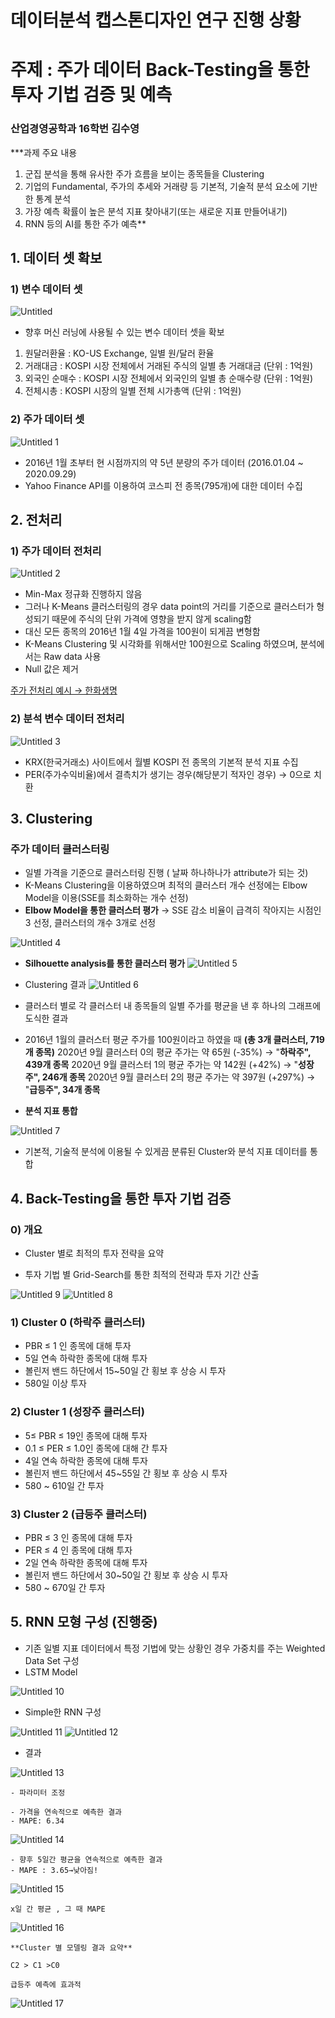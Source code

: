 # 데이터분석 캡스톤디자인 연구 진행 상황

# 주제 : 주가 데이터 Back-Testing을 통한 투자 기법 검증 및 예측

### 산업경영공학과 16학번 김수영

***과제 주요 내용
1) 군집 분석을 통해 유사한 주가 흐름을 보이는 종목들을 Clustering
2) 기업의 Fundamental, 주가의 추세와 거래량 등 기본적, 기술적 분석 요소에 기반한 통계 분석
3) 가장 예측 확률이 높은 분석 지표 찾아내기(또는 새로운 지표 만들어내기)
4) RNN 등의 AI를 통한 주가 예측**

## 1. 데이터 셋 확보

### 1) 변수 데이터 셋

![Untitled](https://user-images.githubusercontent.com/44190559/102570253-4eb74e80-412a-11eb-8239-2d62d920e571.png)


- 향후 머신 러닝에 사용될 수 있는 변수 데이터 셋을 확보
1. 원달러환율 : KO-US Exchange, 일별 원/달러 환율 
2. 거래대금 : KOSPI 시장 전체에서 거래된 주식의 일별 총 거래대금 (단위 : 1억원)
3. 외국인 순매수 : KOSPI 시장 전체에서 외국인의 일별 총 순매수량 (단위 : 1억원)
4. 전체시총 : KOSPI 시장의 일별 전체 시가총액 (단위 : 1억원)

### 2) 주가 데이터 셋
![Untitled 1](https://user-images.githubusercontent.com/44190559/102569967-c20c9080-4129-11eb-8c5c-b9e5fb43de8c.png)


- 2016년 1월 초부터 현 시점까지의 약 5년 분량의 주가 데이터 (2016.01.04 ~ 2020.09.29)
- Yahoo Finance API를 이용하여 코스피 전 종목(795개)에 대한 데이터 수집

## 2. 전처리

### 1) 주가 데이터 전처리
![Untitled 2](https://user-images.githubusercontent.com/44190559/102570274-58d94d00-412a-11eb-88cd-128bdf231867.png)



- Min-Max 정규화 진행하지 않음
- 그러나 K-Means 클러스터링의 경우 data point의 거리를 기준으로 클러스터가 형성되기 때문에 주식의 단위 가격에 영향을 받지 않게 scaling함
- 대신 모든 종목의 2016년 1월 4일 가격을 100원이 되게끔 변형함
- K-Means Clustering 및 시각화를 위해서만 100원으로 Scaling 하였으며, 분석에서는 Raw data 사용
- Null 값은 제거

[주가 전처리 예시 → 한화생명](https://www.notion.so/dcbfde59216c4376abd6e9cb99c4993d)

### 2) 분석 변수 데이터 전처리

![Untitled 3](https://user-images.githubusercontent.com/44190559/102570314-6e4e7700-412a-11eb-9647-17fabdcb8f92.png)

- KRX(한국거래소) 사이트에서 월별 KOSPI 전 종목의 기본적 분석 지표 수집
- PER(주가수익비율)에서 결측치가 생기는 경우(해당분기 적자인 경우)
→ 0으로 치환

## 3. Clustering

### 주가 데이터 클러스터링

- 일별 가격을 기준으로 클러스터링 진행 ( 날짜 하나하나가 attribute가 되는 것)
- K-Means Clustering을 이용하였으며 최적의 클러스터 개수 선정에는 Elbow Model을 이용(SSE를 최소화하는 개수 선정)
- **Elbow Model을 통한 클러스터 평가** → SSE 감소 비율이 급격히 작아지는 시점인 3 선정, 클러스터의 개수 3개로 선정

![Untitled 4](https://user-images.githubusercontent.com/44190559/102570332-79090c00-412a-11eb-8a86-1a453675f468.png)


- **Silhouette analysis를 통한 클러스터 평가**
![Untitled 5](https://user-images.githubusercontent.com/44190559/102570356-83c3a100-412a-11eb-900f-9cffcfdaea6a.png)



- Clustering 결과
![Untitled 6](https://user-images.githubusercontent.com/44190559/102570368-8cb47280-412a-11eb-9d33-f276d20720d2.png)


- 클러스터 별로 각 클러스터 내 종목들의 일별 주가를 평균을 낸 후 하나의 그래프에 도식한 결과
- 2016년 1월의 클러스터 평균 주가를 100원이라고 하였을 때 **(총 3개 클러스터, 719개 종목)**
2020년 9월 클러스터 0의 평균 주가는  약 65원 (-35%) → "**하락주", 439개 종목**
2020년 9월 클러스터 1의 평균 주가는  약 142원 (+42%) → "**성장주", 246개 종목**
2020년 9월 클러스터 2의 평균 주가는  약 397원 (+297%) → "**급등주", 34개 종목**

- **분석 지표 통합**

![Untitled 7](https://user-images.githubusercontent.com/44190559/102570404-9b9b2500-412a-11eb-8d69-9ad3aa677b8b.png)


- 기본적, 기술적 분석에 이용될 수 있게끔 분류된 Cluster와 분석 지표 데이터를 통합

## 4. Back-Testing을 통한 투자 기법 검증

### 0) 개요

- Cluster 별로 최적의 투자 전략을 요약

- 투자 기법 별 Grid-Search를 통한 최적의 전략과 투자 기간 산출

![Untitled 9](https://user-images.githubusercontent.com/44190559/102570424-a786e700-412a-11eb-909f-8e8a93e37361.png)
![Untitled 8](https://user-images.githubusercontent.com/44190559/102570432-ac4b9b00-412a-11eb-945c-408d2c57f050.png)


### 1) Cluster 0 (하락주 클러스터)

- PBR ≤ 1 인 종목에 대해 투자
- 5일 연속 하락한 종목에 대해 투자
- 볼린저 밴드 하단에서 15~50일 간 횡보 후 상승 시 투자
- 580일 이상 투자

### 2) Cluster 1 (성장주 클러스터)

- 5≤ PBR ≤ 19인 종목에 대해  투자
- 0.1 ≤ PER ≤ 1.0인 종목에 대해 간 투자
- 4일 연속 하락한 종목에 대해 투자
- 볼린저 밴드 하단에서 45~55일 간 횡보 후 상승 시 투자
- 580 ~ 610일 간 투자

### 3) Cluster 2 (급등주 클러스터)

- PBR ≤ 3 인 종목에 대해 투자
- PER ≤ 4 인 종목에 대해 투자
- 2일 연속 하락한 종목에 대해 투자
- 볼린저 밴드 하단에서 30~50일 간 횡보 후 상승 시 투자
- 580 ~ 670일 간 투자

## 5. RNN 모형 구성  (진행중)

- 기존 일별 지표 데이터에서 특정 기법에 맞는 상황인 경우 가중치를 주는 Weighted Data Set 구성
- LSTM Model

![Untitled 10](https://user-images.githubusercontent.com/44190559/102570456-b53c6c80-412a-11eb-8e1a-0b7dfd8b47f9.png)


- Simple한 RNN 구성

![Untitled 11](https://user-images.githubusercontent.com/44190559/102570485-c2f1f200-412a-11eb-9a1e-12decf0a2f82.png)
![Untitled 12](https://user-images.githubusercontent.com/44190559/102570487-c4231f00-412a-11eb-8f4d-e42159138861.png)

- 결과

![Untitled 13](https://user-images.githubusercontent.com/44190559/102570497-ceddb400-412a-11eb-88fa-3675b1748521.png)

    - 파라미터 조정

    - 가격을 연속적으로 예측한 결과
    - MAPE: 6.34

![Untitled 14](https://user-images.githubusercontent.com/44190559/102570520-de5cfd00-412a-11eb-9ec6-beaf9abee574.png)


    - 향후 5일간 평균을 연속적으로 예측한 결과
    - MAPE : 3.65→낮아짐!

![Untitled 15](https://user-images.githubusercontent.com/44190559/102570538-e6b53800-412a-11eb-8dd0-866fc6770e65.png)


    x일 간 평균 , 그 때 MAPE 

![Untitled 16](https://user-images.githubusercontent.com/44190559/102570543-eddc4600-412a-11eb-9cb5-8a9b2334caf3.png)


    **Cluster 별 모델링 결과 요약**

    C2 > C1 >C0

    급등주 예측에 효과적

![Untitled 17](https://user-images.githubusercontent.com/44190559/102570557-f6cd1780-412a-11eb-87a6-7540e528ad38.png)

